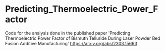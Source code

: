 # Predicting_Thermoelectric_Power_Factor
Code for the analysis done in the published paper 'Predicting Thermoelectric Power Factor of Bismuth Telluride During Laser Powder Bed Fusion Additive Manufacturing' https://arxiv.org/abs/2303.15663
